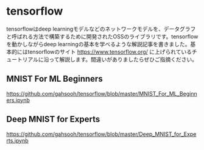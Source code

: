 # tensorflow

tensorflowはdeep learningモデルなどのネットワークモデルを、データグラフと呼ばれる方法で構築するために開発されたOSSのライブラリです。tensorflowを動かしながらdeep learningの基本を学べるような解説記事を書きました。基本的にはtensorflowのサイト https://www.tensorflow.org/ に上げられているチュートリアルに沿って解説します。間違いがありましたらぜひご指摘ください。

## MNIST For ML Beginners
https://github.com/gahsooh/tensorflow/blob/master/MNIST_For_ML_Beginners.ipynb

## Deep MNIST for Experts
https://github.com/gahsooh/tensorflow/blob/master/Deep_MNIST_for_Experts.ipynb
